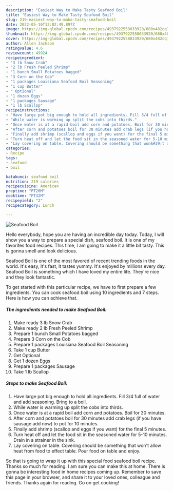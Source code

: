 ```yaml
---
description: "Easiest Way to Make Tasty Seafood Boil"
title: "Easiest Way to Make Tasty Seafood Boil"
slug: 219-easiest-way-to-make-tasty-seafood-boil
date: 2022-05-16T13:02:49.897Z
image: https://img-global.cpcdn.com/recipes/4937922558033920/680x482cq70/seafood-boil-recipe-main-photo.jpg
thumbnail: https://img-global.cpcdn.com/recipes/4937922558033920/680x482cq70/seafood-boil-recipe-main-photo.jpg
cover: https://img-global.cpcdn.com/recipes/4937922558033920/680x482cq70/seafood-boil-recipe-main-photo.jpg
author: Allen Jackson
ratingvalue: 4.6
reviewcount: 49924
recipeingredient:
- "3 lb Snow Crab"
- "2 lb Fresh Peeled Shrimp"
- "1 bunch Small Potatoes bagged"
- "3 Corn on the Cob"
- "1 packages Louisiana Seafood Boil Seasoning"
- "1 cup Butter"
- " Optional"
- "1 dozen Eggs"
- "1 packages Sausage"
- "1 lb Scallop"
recipeinstructions:
- "Have large pot big enough to hold all ingredients. Fill 3/4 full of water and add seasoning. Bring to a boil."
- "While water is warming up split the cobs into thirds."
- "Once water is at a rapid boil add corn and potatoes. Boil for 30 minutes."
- "After corn and potatoes boil for 30 minutes add crab legs (if you have sausage add now) to pot for 10 minutes."
- "Finally add shrimp (scallop and eggs if you want) for the final 5 minutes."
- "Turn heat off and let the food sit in the seasoned water for 5-10 minutes. Drain in a strainer in the sink."
- "Lay covering on table. Covering should be something that won&#39;t allow heat from food to effect table. Pour food on table and enjoy."
categories:
- Recipe
tags:
- seafood
- boil

katakunci: seafood boil 
nutrition: 219 calories
recipecuisine: American
preptime: "PT20M"
cooktime: "PT32M"
recipeyield: "2"
recipecategory: Lunch

---
```



![Seafood Boil](https://img-global.cpcdn.com/recipes/4937922558033920/680x482cq70/seafood-boil-recipe-main-photo.jpg)

Hello everybody, hope you are having an incredible day today. Today, I will show you a way to prepare a special dish, seafood boil. It is one of my favorites food recipes. This time, I am going to make it a little bit tasty. This is gonna smell and look delicious.



Seafood Boil is one of the most favored of recent trending foods in the world. It's easy, it's fast, it tastes yummy. It's enjoyed by millions every day. Seafood Boil is something which I have loved my entire life. They're nice and they look fantastic.


To get started with this particular recipe, we have to first prepare a few ingredients. You can cook seafood boil using 10 ingredients and 7 steps. Here is how you can achieve that.

<!--inarticleads1-->

##### The ingredients needed to make Seafood Boil:

1. Make ready 3 lb Snow Crab
1. Make ready 2 lb Fresh Peeled Shrimp
1. Prepare 1 bunch Small Potatoes bagged
1. Prepare 3 Corn on the Cob
1. Prepare 1 packages Louisiana Seafood Boil Seasoning
1. Take 1 cup Butter
1. Get  Optional
1. Get 1 dozen Eggs
1. Prepare 1 packages Sausage
1. Take 1 lb Scallop




<!--inarticleads2-->

##### Steps to make Seafood Boil:

1. Have large pot big enough to hold all ingredients. Fill 3/4 full of water and add seasoning. Bring to a boil.
1. While water is warming up split the cobs into thirds.
1. Once water is at a rapid boil add corn and potatoes. Boil for 30 minutes.
1. After corn and potatoes boil for 30 minutes add crab legs (if you have sausage add now) to pot for 10 minutes.
1. Finally add shrimp (scallop and eggs if you want) for the final 5 minutes.
1. Turn heat off and let the food sit in the seasoned water for 5-10 minutes. Drain in a strainer in the sink.
1. Lay covering on table. Covering should be something that won&#39;t allow heat from food to effect table. Pour food on table and enjoy.




So that is going to wrap it up with this special food seafood boil recipe. Thanks so much for reading. I am sure you can make this at home. There is gonna be interesting food in home recipes coming up. Remember to save this page in your browser, and share it to your loved ones, colleague and friends. Thanks again for reading. Go on get cooking!
